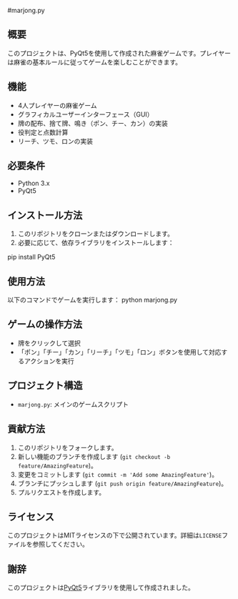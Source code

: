 #marjong.py

## 概要

このプロジェクトは、PyQt5を使用して作成された麻雀ゲームです。プレイヤーは麻雀の基本ルールに従ってゲームを楽しむことができます。

## 機能

- 4人プレイヤーの麻雀ゲーム
- グラフィカルユーザーインターフェース（GUI）
- 牌の配布、捨て牌、鳴き（ポン、チー、カン）の実装
- 役判定と点数計算
- リーチ、ツモ、ロンの実装

## 必要条件

- Python 3.x
- PyQt5

## インストール方法

1. このリポジトリをクローンまたはダウンロードします。
2. 必要に応じて、依存ライブラリをインストールします：

pip install PyQt5


## 使用方法

以下のコマンドでゲームを実行します：
python marjong.py

## ゲームの操作方法

- 牌をクリックして選択
- 「ポン」「チー」「カン」「リーチ」「ツモ」「ロン」ボタンを使用して対応するアクションを実行

## プロジェクト構造

- `marjong.py`: メインのゲームスクリプト

## 貢献方法

1. このリポジトリをフォークします。
2. 新しい機能のブランチを作成します (`git checkout -b feature/AmazingFeature`)。
3. 変更をコミットします (`git commit -m 'Add some AmazingFeature'`)。
4. ブランチにプッシュします (`git push origin feature/AmazingFeature`)。
5. プルリクエストを作成します。

## ライセンス

このプロジェクトはMITライセンスの下で公開されています。詳細は`LICENSE`ファイルを参照してください。

## 謝辞

このプロジェクトは[PyQt5](https://www.riverbankcomputing.com/software/pyqt/)ライブラリを使用して作成されました。
